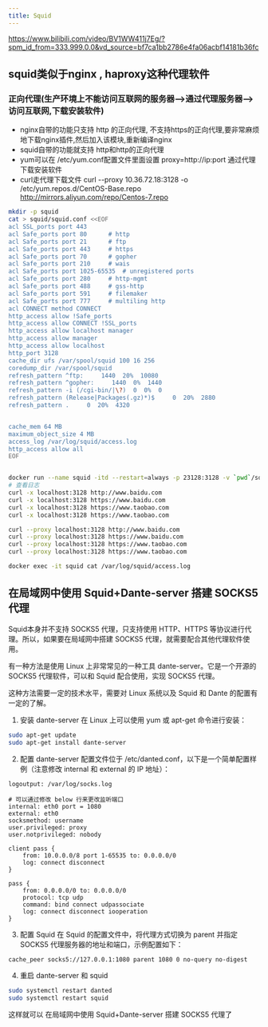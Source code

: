 ```yaml
---
title: Squid
---
```

https://www.bilibili.com/video/BV1WW411j7Eg/?spm_id_from=333.999.0.0&vd_source=bf7ca1bb2786e4fa06acbf14181b36fc
## squid类似于nginx , haproxy这种代理软件

### 正向代理(生产环境上不能访问互联网的服务器-->通过代理服务器-->访问互联网,下载安装软件)
* nginx自带的功能只支持 http 的正向代理, 不支持https的正向代理,要非常麻烦地下载nginx插件,然后加入该模块,重新编译nginx
* squid自带的功能就支持 http和http的正向代理
* yum可以在 /etc/yum.conf配置文件里面设置 proxy=http://ip:port 通过代理下载安装软件
* curl走代理下载文件  curl --proxy 10.36.72.18:3128 -o /etc/yum.repos.d/CentOS-Base.repo http://mirrors.aliyun.com/repo/Centos-7.repo

```bash
mkdir -p squid
cat > squid/squid.conf <<EOF
acl SSL_ports port 443
acl Safe_ports port 80      # http
acl Safe_ports port 21      # ftp
acl Safe_ports port 443     # https
acl Safe_ports port 70      # gopher
acl Safe_ports port 210	    # wais
acl Safe_ports port 1025-65535  # unregistered ports
acl Safe_ports port 280	    # http-mgmt
acl Safe_ports port 488     # gss-http
acl Safe_ports port 591     # filemaker
acl Safe_ports port 777     # multiling http
acl CONNECT method CONNECT
http_access allow !Safe_ports
http_access allow CONNECT !SSL_ports
http_access allow localhost manager
http_access allow manager
http_access allow localhost
http_port 3128
cache_dir ufs /var/spool/squid 100 16 256
coredump_dir /var/spool/squid
refresh_pattern ^ftp:     1440  20%  10080
refresh_pattern ^gopher:     1440  0%  1440
refresh_pattern -i (/cgi-bin/|\?)  0  0%  0
refresh_pattern (Release|Packages(.gz)*)$     0  20%  2880
refresh_pattern .     0  20%  4320


cache_mem 64 MB 
maximum_object_size 4 MB 
access_log /var/log/squid/access.log 
http_access allow all
EOF


docker run --name squid -itd --restart=always -p 23128:3128 -v `pwd`/squid/squid.conf:/etc/squid/squid.conf sameersbn/squid:3.5.27-2
# 查看日志 
curl -x localhost:3128 http://www.baidu.com
curl -x localhost:3128 https://www.baidu.com
curl -x localhost:3128 https://www.taobao.com
curl -x localhost:3128 https://www.taobao.com

curl --proxy localhost:3128 http://www.baidu.com
curl --proxy localhost:3128 https://www.baidu.com
curl --proxy localhost:3128 https://www.taobao.com
curl --proxy localhost:3128 https://www.taobao.com

docker exec -it squid cat /var/log/squid/access.log
```

## 在局域网中使用 Squid+Dante-server 搭建 SOCKS5 代理
Squid本身并不支持 SOCKS5 代理，只支持使用 HTTP、HTTPS 等协议进行代理。所以，如果要在局域网中搭建 SOCKS5 代理，就需要配合其他代理软件使用。

有一种方法是使用 Linux 上非常常见的一种工具 dante-server。它是一个开源的 SOCKS5 代理软件，可以和 Squid 配合使用，实现 SOCKS5 代理。

这种方法需要一定的技术水平，需要对 Linux 系统以及 Squid 和 Dante 的配置有一定的了解。


1. 安装 dante-server
在 Linux 上可以使用 yum 或 apt-get 命令进行安装：
```bash
sudo apt-get update
sudo apt-get install dante-server
```
2. 配置 dante-server
配置文件位于 /etc/danted.conf，以下是一个简单配置样例（注意修改 internal 和 external 的 IP 地址）：
```
logoutput: /var/log/socks.log

# 可以通过修改 below 行来更改监听端口
internal: eth0 port = 1080
external: eth0
socksmethod: username
user.privileged: proxy
user.notprivileged: nobody

client pass {
    from: 10.0.0.0/8 port 1-65535 to: 0.0.0.0/0
    log: connect disconnect
}

pass {
    from: 0.0.0.0/0 to: 0.0.0.0/0
    protocol: tcp udp
    command: bind connect udpassociate
    log: connect disconnect iooperation
}
```
3. 配置 Squid
在 Squid 的配置文件中，将代理方式切换为 parent 并指定 SOCKS5 代理服务器的地址和端口，示例配置如下：
```bash
cache_peer socks5://127.0.0.1:1080 parent 1080 0 no-query no-digest
```
4. 重启 dante-server 和 squid
```bash
sudo systemctl restart danted
sudo systemctl restart squid
```
这样就可以 在局域网中使用 Squid+Dante-server 搭建 SOCKS5 代理了